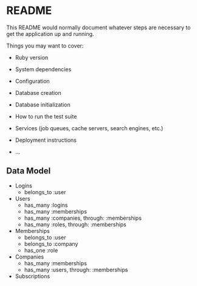 # README

This README would normally document whatever steps are necessary to get the
application up and running.

Things you may want to cover:

* Ruby version

* System dependencies

* Configuration

* Database creation

* Database initialization

* How to run the test suite

* Services (job queues, cache servers, search engines, etc.)

* Deployment instructions

* ...


## Data Model

- Logins
    - belongs_to :user
- Users
    - has_many :logins
    - has_many :memberships
    - has_many :companies, through: :memberships
    - has_many :roles, through: :memberships
- Memberships
    - belongs_to :user
    - belongs_to :company
    - has_one :role
- Companies
    - has_many :memberships
    - has_many :users, through: :memberships
- Subscriptions
